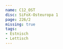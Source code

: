 ```yaml
---
name: C12_OST
disc: SiFoX-Osteuropa 1
page: 226/2
missing: true
tags:
- Estnisch
- Lettisch
---
```

